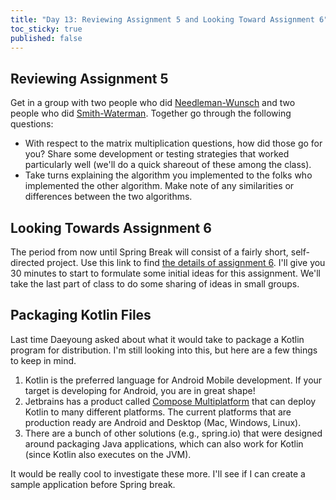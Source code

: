 ```yaml
---
title: "Day 13: Reviewing Assignment 5 and Looking Toward Assignment 6"
toc_sticky: true
published: false
---
```


## Reviewing Assignment 5

Get in a group with two people who did [Needleman-Wunsch](https://en.wikipedia.org/wiki/Needleman%E2%80%93Wunsch_algorithm) and two people who did [Smith-Waterman](https://en.wikipedia.org/wiki/Smith%E2%80%93Waterman_algorithm).  Together go through the following questions:

* With respect to the matrix multiplication questions, how did those go for you?  Share some development or testing strategies that worked particularly well (we'll do a quick shareout of these among the class).
* Take turns explaining the algorithm you implemented to the folks who implemented the other algorithm.  Make note of any similarities or differences between the two algorithms.

## Looking Towards Assignment 6

The period from now until Spring Break will consist of a fairly short, self-directed project.  Use this link to find [the details of assignment 6](../assignments/assignment_06.md).  I'll give you 30 minutes to start to formulate some initial ideas for this assignment.  We'll take the last part of class to do some sharing of ideas in small groups.

## Packaging Kotlin Files

Last time Daeyoung asked about what it would take to package a Kotlin program for distribution.  I'm still looking into this, but here are a few things to keep in mind.

1. Kotlin is the preferred language for Android Mobile development.  If your target is developing for Android, you are in great shape!
2. Jetbrains has a product called [Compose Multiplatform](https://www.jetbrains.com/lp/compose-multiplatform/) that can deploy Kotlin to many different platforms.  The current platforms that are production ready are Android and Desktop (Mac, Windows, Linux).
3.  There are a bunch of other solutions (e.g., spring.io) that were designed around packaging Java applications, which can also work for Kotlin (since Kotlin also executes on the JVM).

It would be really cool to investigate these more.  I'll see if I can create a sample application before Spring break.